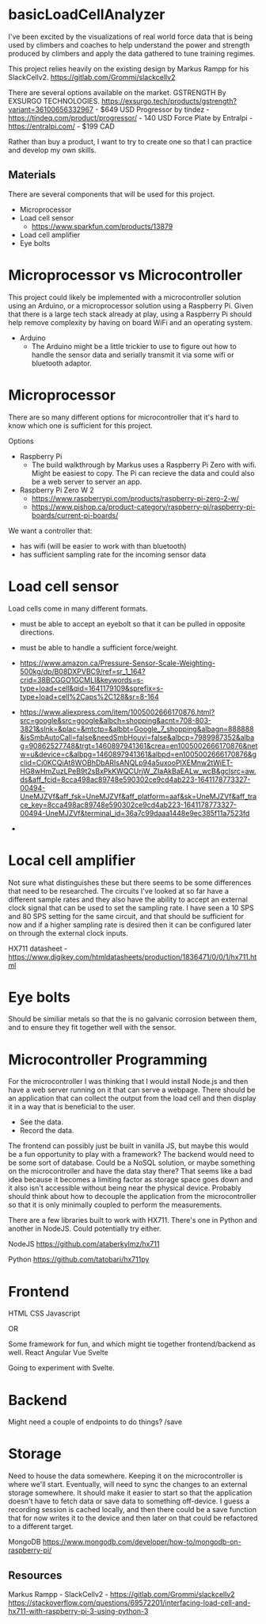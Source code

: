 # basicLoadCellAnalyzer

I've been excited by the visualizations of real world force data that is being used by climbers and coaches to help
understand the power and strength produced by climbers and apply the data gathered to tune training regimes. 

This project relies heavily on the existing design by Markus Rampp for his SlackCellv2. https://gitlab.com/Grommi/slackcellv2

There are several options available on the market. 
GSTRENGTH By EXSURGO TECHNOLOGIES. https://exsurgo.tech/products/gstrength?variant=36100656332967 - $649 USD
Progressor by tindez - https://tindeq.com/product/progressor/ - 140 USD
Force Plate by Entralpi - https://entralpi.com/ - $199 CAD

Rather than buy a product, I want to try to create one so that I can practice and develop my own skills. 

## Materials

There are several components that will be used for this project. 

- Microprocessor
- Load cell sensor
    - https://www.sparkfun.com/products/13879
- Load cell amplifier
- Eye bolts

# Microprocessor vs Microcontroller
This project could likely be implemented with a microcontroller solution using an Arduino, or a microprocessor solution using a Raspberry Pi. Given that there is a large tech stack already at play, using a Raspberry Pi should help remove complexity by having on board WiFi and an operating system. 

- Arduino
    - The Arduino might be a little trickier to use to figure out how to handle the sensor data and serially transmit it via some wifi or bluetooth adaptor.

# Microprocessor
There are so many different options for microcontroller that it's hard to know which one is sufficient for this project.

Options
- Raspberry Pi
    - The build walkthrough by Markus uses a Raspberry Pi Zero with wifi. Might be easiest to copy. The Pi can recieve the data and could also be a web server to server an app. 
- Raspberry Pi Zero W 2
    - https://www.raspberrypi.com/products/raspberry-pi-zero-2-w/
    - https://www.pishop.ca/product-category/raspberry-pi/raspberry-pi-boards/current-pi-boards/



We want a controller that:
- has wifi (will be easier to work with than bluetooth)
- has sufficient sampling rate for the incoming sensor data

# Load cell sensor
Load cells come in many different formats. 

- must be able to accept an eyebolt so that it can be pulled in opposite directions. 
- must be able to handle a sufficient force/weight. 

- https://www.amazon.ca/Pressure-Sensor-Scale-Weighting-500kg/dp/B08DXPVBC9/ref=sr_1_164?crid=38BCGGO1GCMLI&keywords=s-type+load+cell&qid=1641179109&sprefix=s-type+load+cell%2Caps%2C128&sr=8-164
- https://www.aliexpress.com/item/1005002666170876.html?src=google&src=google&albch=shopping&acnt=708-803-3821&slnk=&plac=&mtctp=&albbt=Google_7_shopping&albagn=888888&isSmbAutoCall=false&needSmbHouyi=false&albcp=7989987352&albag=90862527748&trgt=1460897941361&crea=en1005002666170876&netw=u&device=c&albpg=1460897941361&albpd=en1005002666170876&gclid=Cj0KCQiAt8WOBhDbARIsANQLp94a5uxooPlXEMnw2tWiET-HG8wHmZuzLPeB9t2sBxPkKWQCUrjW_ZIaAkBaEALw_wcB&gclsrc=aw.ds&aff_fcid=8cca498ac89748e590302ce9cd4ab223-1641178773327-00494-UneMJZVf&aff_fsk=UneMJZVf&aff_platform=aaf&sk=UneMJZVf&aff_trace_key=8cca498ac89748e590302ce9cd4ab223-1641178773327-00494-UneMJZVf&terminal_id=36a7c99daaa1448e9ec385f11a7523fd
- 

# Local cell amplifier
Not sure what distinguishes these but there seems to be some differences that need to be researched. The circuits I've looked at so far have a different sample rates and they also have the ability to accept an external clock signal that can be used to set the sampling rate. I have seen a 10 SPS and 80 SPS setting for the same circuit, and that should be sufficient for now and if a higher sampling rate is desired then it can be configured later on through the external clock inputs.

HX711 datasheet - https://www.digikey.com/htmldatasheets/production/1836471/0/0/1/hx711.html


# Eye bolts
Should be similiar metals so that the is no galvanic corrosion between them, and to ensure they fit together well with the sensor.

# Microcontroller Programming 
For the microcontroller I was thinking that I would install Node.js and then have a web server running on it that can serve a webpage. There should be an application that can collect the output from the load cell and then display it in a way that is beneficial to the user. 

- See the data.
- Record the data.

The frontend can possibly just be built in vanilla JS, but maybe this would be a fun opportunity to play with a framework? The backend would need to be some sort of database. Could be a NoSQL solution, or maybe something on the microcontroller and have the data stay there? That seems like a bad idea because it becomes a limiting factor as storage space goes down and it also isn't accessible without being near the physical device. Probably should think about how to decouple the application from the microcontroller so that it is only minimally coupled to perform the measurements. 

There are a few libraries built to work with HX711. There's one in Python and another in NodeJS. Could potentially try either.

NodeJS
https://github.com/ataberkylmz/hx711

Python
https://github.com/tatobari/hx711py



# Frontend
HTML
CSS
Javascript

OR 

Some framework for fun, and which might tie together frontend/backend as well. 
React
Angular
Vue
Svelte

Going to experiment with Svelte. 


# Backend
Might need a couple of endpoints to do things?
/save


# Storage
Need to house the data somewhere. Keeping it on the microcontroller is where we'll start. Eventually, will need to sync the changes to an external storage somewhere. It should make it easier to start so that the application doesn't have to fetch data or save data to something off-device. I guess a recording session is cached locally, and then there could be a save function that for now writes it to the device and then later on that could be refactored to a different target. 

MongoDB
https://www.mongodb.com/developer/how-to/mongodb-on-raspberry-pi/

## Resources
Markus Rampp - SlackCellv2 - https://gitlab.com/Grommi/slackcellv2
https://stackoverflow.com/questions/69572201/interfacing-load-cell-and-hx711-with-raspberry-pi-3-using-python-3